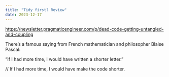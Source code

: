```yaml
---
title: "Tidy first? Review"
date: 2023-12-17
---
```


<a href="https://newsletter.pragmaticengineer.com/p/dead-code-getting-untangled-and-coupling">https://newsletter.pragmaticengineer.com/p/dead-code-getting-untangled-and-coupling</a>

There’s a famous saying from French mathematician and philosopher Blaise Pascal:

“If I had more time, I would have written a shorter letter.”

// If I had more time, I would have make the code shorter.
